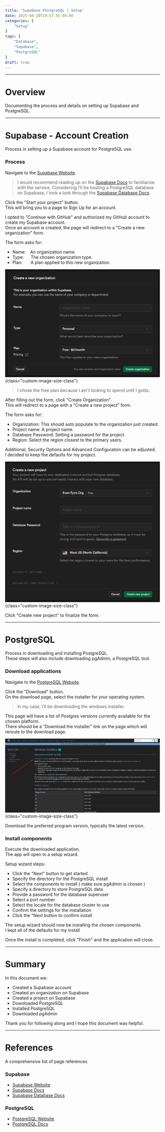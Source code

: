 ```yaml
---
title: 'Supabase PostgreSQL | Setup'
date: 2025-04-28T19:57:55-04:00
categories: [
    "Setup"
]
tags: [
    "Database",
    "Supabase",
    "PostgreSQL"
]
draft: true
---
```


---

# Overview
Documenting the process and details on setting up Supabase and PostgreSQL.

---

# Supabase - Account Creation
Process in setting up a Supabase account for PostgreSQL use.

### Process
Navigate to the [Supabase Website](https://supabase.com/).

> I would recommend reading up on the [Supabase Docs](https://supabase.com/docs) to familiarize with the service. Considering I'll be hosting a PostgreSQL database on Supabase, I took a look through the [Supabase Database Docs](https://supabase.com/docs/guides/database/overview).

Click the "Start your project" button.\
This will bring you to a page to Sign Up for an account.

I opted to "Continue with GitHub" and authorized my GitHub account to create my Supabase account.\
Once an account is created, the page will redirect to a "Create a new organization" form.

The form asks for:
- Name: &ensp;&nbsp;An organization name.
- Type: &ensp;&nbsp;&nbsp;&nbsp;The chosen organization type.
- Plan: &ensp;&nbsp;&nbsp;&nbsp;&nbsp;A plan applied to this new organization.

![Supabase New Org Form](img/supabase_new_org_form.png)
{class="custom-image-size-class"}

> I chose the free plan because I ain't looking to spend until I gotta.

After filling out the form, click "Create Organization".\
This will redirect to a page with a "Create a new project" form.

The form asks for:
- Organization: This should auto populate to the organization just created.
- Project name: A project name.
- Database Password: Setting a password for the project.
- Region: Select the region closest to the primary users.

Additional, Security Options and Advanced Configuration can be adjusted.\
I decided to keep the defaults for my project.

![Supabase New Project Form](img/supabase_new_project_form.png)
{class="custom-image-size-class"}

Click "Create new project" to finalize the form.

---

# PostgreSQL
Process in downloading and installing PostgreSQL.\
These steps will also include downloading pgAdmin, a PostgreSQL tool.

### Download applications
Navigate to the [PostgreSQL Website](https://www.postgresql.org/).

Click the "Download" button.\
On the download page, select the installer for your operating system.

> In my case, I'll be downloading the windows installer.

This page will have a list of Postgres versions currently available for the chosen platform.\
There should be a "Download the installer" link on the page which will reroute to the download page.

![PostgreSQL Windows Installer Page](img/postgresql_windows_installer_page.png)
{class="custom-image-size-class"}

Download the preferred program version, typically the latest version.

### Install components
Execute the downloaded application.\
The app will open to a setup wizard.

Setup wizard steps:
- Click the "Next" button to get started
- Specify the directory for the PostgreSQL install
- Select the components to install ( make sure pgAdmin is chosen )
- Specify a directory to store PostgreSQL data
- Provide a password for the database superuser
- Select a port number
- Select the locale for the database cluster to use
- Confirm the settings for the installation
- Click the "Next button to confirm install

The setup wizard should now be installing the chosen components.\
I kept all of the defaults for my install

Once the install is completed, click "Finish" and the application will close.

---

# Summary
In this document we:
- Created a Supabase account
- Created an organization on Supabase
- Created a project on Supabase
- Downloaded PostgreSQL
- Installed PostgreSQL
- Downloaded pgAdmin

Thank you for following along and I hope this document was helpful.

---

# References
A comprehensive list of page references

### Supabase
- [Supabase Website](https://supabase.com/)
- [Supabase Docs](https://supabase.com/docs)
- [Supabase Database Docs](https://supabase.com/docs/guides/database/overview)

### PostgreSQL
- [PostgreSQL Website](https://www.postgresql.org/)
- [PostgreSQL Docs](https://www.postgresql.org/docs/)
